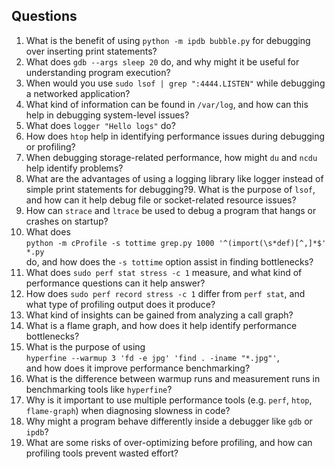 ## Questions

1. What is the benefit of using `python -m ipdb bubble.py` for debugging over inserting print statements?
2. What does `gdb --args sleep 20` do, and why might it be useful for understanding program execution?
3. When would you use `sudo lsof | grep ":4444.LISTEN"` while debugging a networked application?
4. What kind of information can be found in `/var/log`, and how can this help in debugging system-level issues?
5. What does `logger "Hello logs"` do?
6. How does `htop` help in identifying performance issues during debugging or profiling?
7. When debugging storage-related performance, how might `du` and `ncdu` help identify problems?
8. What are the advantages of using a logging library like logger instead of simple print statements for debugging?9. What is the purpose of `lsof`, and how can it help debug file or socket-related resource issues?
10. How can `strace` and `ltrace` be used to debug a program that hangs or crashes on startup?
11. What does  
    `python -m cProfile -s tottime grep.py 1000 '^(import(\s*def)[^,]*$' *.py`  
    do, and how does the `-s tottime` option assist in finding bottlenecks?
12. What does `sudo perf stat stress -c 1` measure, and what kind of performance questions can it help answer?
13. How does `sudo perf record stress -c 1` differ from `perf stat`, and what type of profiling output does it produce?
14. What kind of insights can be gained from analyzing a call graph?
15. What is a flame graph, and how does it help identify performance bottlenecks?
16. What is the purpose of using  
    `hyperfine --warmup 3 'fd -e jpg' 'find . -iname "*.jpg"'`,  
    and how does it improve performance benchmarking?
17. What is the difference between warmup runs and measurement runs in benchmarking tools like `hyperfine`?
18. Why is it important to use multiple performance tools (e.g. `perf`, `htop`, `flame-graph`) when diagnosing slowness in code?
19. Why might a program behave differently inside a debugger like `gdb` or `ipdb`?
20. What are some risks of over-optimizing before profiling, and how can profiling tools prevent wasted effort?
